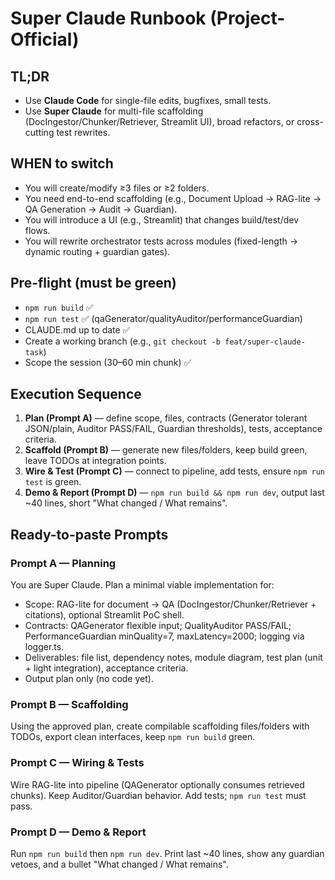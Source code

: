 # Super Claude Runbook (Project-Official)

## TL;DR
- Use **Claude Code** for single-file edits, bugfixes, small tests.
- Use **Super Claude** for multi-file scaffolding (DocIngestor/Chunker/Retriever, Streamlit UI), broad refactors, or cross-cutting test rewrites.

## WHEN to switch
- You will create/modify ≥3 files or ≥2 folders.
- You need end-to-end scaffolding (e.g., Document Upload → RAG-lite → QA Generation → Audit → Guardian).
- You will introduce a UI (e.g., Streamlit) that changes build/test/dev flows.
- You will rewrite orchestrator tests across modules (fixed-length → dynamic routing + guardian gates).

## Pre-flight (must be green)
- `npm run build` ✅
- `npm run test` ✅ (qaGenerator/qualityAuditor/performanceGuardian)
- CLAUDE.md up to date ✅
- Create a working branch (e.g., `git checkout -b feat/super-claude-task`)
- Scope the session (30–60 min chunk) ✅

## Execution Sequence
1) **Plan (Prompt A)** — define scope, files, contracts (Generator tolerant JSON/plain, Auditor PASS/FAIL, Guardian thresholds), tests, acceptance criteria.
2) **Scaffold (Prompt B)** — generate new files/folders, keep build green, leave TODOs at integration points.
3) **Wire & Test (Prompt C)** — connect to pipeline, add tests, ensure `npm run test` is green.
4) **Demo & Report (Prompt D)** — `npm run build && npm run dev`, output last ~40 lines, short "What changed / What remains".

## Ready-to-paste Prompts

### Prompt A — Planning
You are Super Claude. Plan a minimal viable implementation for:
- Scope: RAG-lite for document → QA (DocIngestor/Chunker/Retriever + citations), optional Streamlit PoC shell.
- Contracts: QAGenerator flexible input; QualityAuditor PASS/FAIL; PerformanceGuardian minQuality=7, maxLatency=2000; logging via logger.ts.
- Deliverables: file list, dependency notes, module diagram, test plan (unit + light integration), acceptance criteria.
- Output plan only (no code yet).

### Prompt B — Scaffolding
Using the approved plan, create compilable scaffolding files/folders with TODOs, export clean interfaces, keep `npm run build` green.

### Prompt C — Wiring & Tests
Wire RAG-lite into pipeline (QAGenerator optionally consumes retrieved chunks). Keep Auditor/Guardian behavior. Add tests; `npm run test` must pass.

### Prompt D — Demo & Report
Run `npm run build` then `npm run dev`. Print last ~40 lines, show any guardian vetoes, and a bullet "What changed / What remains".